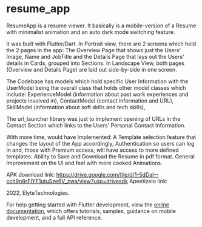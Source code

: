 # resume_app
ResumeApp is a resume viewer. It basically is a mobile-version of a Resume with minimalist animation and an auto dark mode switching feature.

It was built with Flutter/Dart. In Portrait view, there are 2 screens which hold the 2 pages in the app: The Overview Page that shows just the Users' Image, Name and JobTitle and the Details Page that lays out the Users' details in Cards, grouped into Sections. In Landscape View, both pages (Overview and Details Page) are laid out side-by-side in one screen.

The Codebase has models which hold specific User Information with the UserModel being the overall class that holds other model classes which include: ExperienceModel (information about past work experiences and projects involved in),
ContactModel (contact information and URL),
SkillModel (information about soft skills and tech skills),

The url_launcher library was just to implement opening of URLs in the Contact Section which links to the Users' Personal Contact Information.

With more time, would have Implemented:
  A Template selection feature that changes the layout of the App accordingly,
  Authentication so users can log in and, those with Premium access, will have access to more defined templates.
  Ability to Save and Download the Resume in pdf format.
  General Improvement on the UI and feel with more cooked Animations.
 
APK download link: https://drive.google.com/file/d/1-5dDaI--cch9n8rFIYF1utuSze6V_zwa/view?usp=drivesdk
Apeetizeio link:

2022, ElyteTechnologies.

For help getting started with Flutter development, view the
[online documentation](https://docs.flutter.dev/), which offers tutorials,
samples, guidance on mobile development, and a full API reference.
